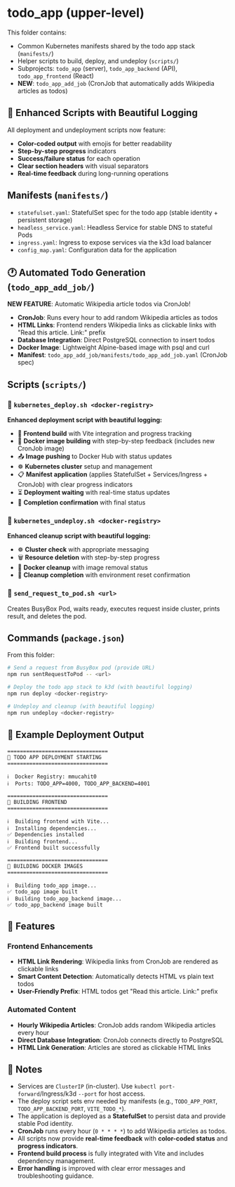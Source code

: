 # todo_app (upper-level)

This folder contains:

- Common Kubernetes manifests shared by the todo app stack (`manifests/`)
- Helper scripts to build, deploy, and undeploy (`scripts/`)
- Subprojects: `todo_app` (server), `todo_app_backend` (API), `todo_app_frontend` (React)
- **NEW**: `todo_app_add_job` (CronJob that automatically adds Wikipedia articles as todos)

## 🎨 Enhanced Scripts with Beautiful Logging

All deployment and undeployment scripts now feature:

- **Color-coded output** with emojis for better readability
- **Step-by-step progress** indicators
- **Success/failure status** for each operation
- **Clear section headers** with visual separators
- **Real-time feedback** during long-running operations

## Manifests (`manifests/`)

- `statefulset.yaml`: StatefulSet spec for the todo app (stable identity + persistent storage)
- `headless_service.yaml`: Headless Service for stable DNS to stateful Pods
- `ingress.yaml`: Ingress to expose services via the k3d load balancer
- `config_map.yaml`: Configuration data for the application

## 🕐 Automated Todo Generation (`todo_app_add_job/`)

**NEW FEATURE**: Automatic Wikipedia article todos via CronJob!

- **CronJob**: Runs every hour to add random Wikipedia articles as todos
- **HTML Links**: Frontend renders Wikipedia links as clickable links with "Read this article. Link:" prefix
- **Database Integration**: Direct PostgreSQL connection to insert todos
- **Docker Image**: Lightweight Alpine-based image with psql and curl
- **Manifest**: `todo_app_add_job/manifests/todo_app_add_job.yaml` (CronJob spec)

## Scripts (`scripts/`)

### 🚀 `kubernetes_deploy.sh <docker-registry>`

**Enhanced deployment script with beautiful logging:**

- 🎨 **Frontend build** with Vite integration and progress tracking
- 🐳 **Docker image building** with step-by-step feedback (includes new CronJob image)
- 📤 **Image pushing** to Docker Hub with status updates
- ☸️ **Kubernetes cluster** setup and management
- 📋 **Manifest application** (applies StatefulSet + Services/Ingress + CronJob) with clear progress indicators
- ⏳ **Deployment waiting** with real-time status updates
- 🎉 **Completion confirmation** with final status

### 🧹 `kubernetes_undeploy.sh <docker-registry>`

**Enhanced cleanup script with beautiful logging:**

- ☸️ **Cluster check** with appropriate messaging
- 🗑️ **Resource deletion** with step-by-step progress
- 🐳 **Docker cleanup** with image removal status
- 🎉 **Cleanup completion** with environment reset confirmation

### 📡 `send_request_to_pod.sh <url>`

Creates BusyBox Pod, waits ready, executes request inside cluster, prints result, and deletes the pod.

## Commands (`package.json`)

From this folder:

```bash
# Send a request from BusyBox pod (provide URL)
npm run sentRequestToPod -- <url>

# Deploy the todo app stack to k3d (with beautiful logging)
npm run deploy <docker-registry>

# Undeploy and cleanup (with beautiful logging)
npm run undeploy <docker-registry>
```

## 🎯 Example Deployment Output

```
================================
🚀 TODO APP DEPLOYMENT STARTING
================================

ℹ️  Docker Registry: mmucahit0
ℹ️  Ports: TODO_APP=4000, TODO_APP_BACKEND=4001

================================
🎨 BUILDING FRONTEND
================================

ℹ️  Building frontend with Vite...
ℹ️  Installing dependencies...
✅ Dependencies installed
ℹ️  Building frontend...
✅ Frontend built successfully

================================
🐳 BUILDING DOCKER IMAGES
================================

ℹ️  Building todo_app image...
✅ todo_app image built
ℹ️  Building todo_app_backend image...
✅ todo_app_backend image built
```

## 🎯 Features

### Frontend Enhancements

- **HTML Link Rendering**: Wikipedia links from CronJob are rendered as clickable links
- **Smart Content Detection**: Automatically detects HTML vs plain text todos
- **User-Friendly Prefix**: HTML todos get "Read this article. Link:" prefix

### Automated Content

- **Hourly Wikipedia Articles**: CronJob adds random Wikipedia articles every hour
- **Direct Database Integration**: CronJob connects directly to PostgreSQL
- **HTML Link Generation**: Articles are stored as clickable HTML links

## 📝 Notes

- Services are `ClusterIP` (in-cluster). Use `kubectl port-forward`/Ingress/k3d `--port` for host access.
- The deploy script sets env needed by manifests (e.g., `TODO_APP_PORT`, `TODO_APP_BACKEND_PORT`, `VITE_TODO_*`).
- The application is deployed as a **StatefulSet** to persist data and provide stable Pod identity.
- **CronJob** runs every hour (`0 * * * *`) to add Wikipedia articles as todos.
- All scripts now provide **real-time feedback** with **color-coded status** and **progress indicators**.
- **Frontend build process** is fully integrated with Vite and includes dependency management.
- **Error handling** is improved with clear error messages and troubleshooting guidance.
